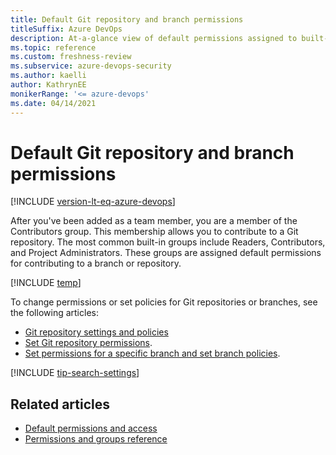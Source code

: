 ```yaml
---
title: Default Git repository and branch permissions
titleSuffix: Azure DevOps
description: At-a-glance view of default permissions assigned to built-in security groups made for Git repositories and branches 
ms.topic: reference
ms.custom: freshness-review 
ms.subservice: azure-devops-security
ms.author: kaelli
author: KathrynEE
monikerRange: '<= azure-devops'
ms.date: 04/14/2021
---
```

# Default Git repository and branch permissions

[!INCLUDE [version-lt-eq-azure-devops](../../includes/version-lt-eq-azure-devops.md)]

After you've been added as a team member, you are a member of the Contributors group. This membership allows you to contribute to a Git repository. The most common built-in groups include Readers, Contributors, and Project Administrators. These groups are assigned default permissions for contributing to a branch or repository.

[!INCLUDE [temp](includes/code-git.md)]

To change permissions or set policies for Git repositories or branches, see the following articles: 

- [Git repository settings and policies](../../repos/git/repository-settings.md)
- [Set Git repository permissions](../../repos/git/set-git-repository-permissions.md). 
- [Set permissions for a specific branch and set branch policies](../../repos/git/branch-permissions.md). 
 
[!INCLUDE [tip-search-settings](../../includes/tip-find-setting-permission.md)]

## Related articles

- [Default permissions and access](permissions-access.md) 
- [Permissions and groups reference](permissions.md) 

